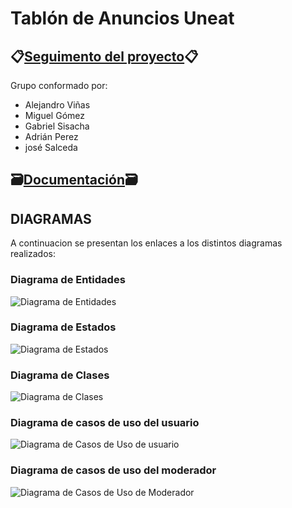 # Tablón de Anuncios Uneat 

## 📋[Seguimento del proyecto](https://github.com/users/miguelgomez75/projects/3/views/1)📋

Grupo conformado por:

- Alejandro Viñas
- Miguel Gómez
- Gabriel Sisacha
- Adrián Perez
- josé Salceda

## 🗃️[Documentación](Documentación)🗃️
## DIAGRAMAS

A continuacion se presentan los enlaces a los distintos diagramas realizados:

### Diagrama de Entidades
![Diagrama de Entidades](https://github.com/miguelgomez75/24-25-IdSw1-SDR/blob/main/images/modelosUML%20-%20SVG/2ª_Iteración/Diagrama_Entidades.svg)
### Diagrama de Estados
![Diagrama de Estados](https://github.com/miguelgomez75/24-25-IdSw1-SDR/blob/main/images/modelosUML%20-%20SVG/2ª_Iteración/Diagrama_Estados.svg)
### Diagrama de Clases
![Diagrama de Clases](https://github.com/miguelgomez75/24-25-IdSw1-SDR/blob/main/images/modelosUML%20-%20SVG/2ª_Iteración/Diagrama_clases.svg)
### Diagrama de casos de uso del usuario
![Diagrama de Casos de Uso de usuario](https://github.com/miguelgomez75/24-25-IdSw1-SDR/blob/main/images/modelosUML%20-%20SVG/2ª_Iteración/Diagrama_casos_uso_usuario.svg)
### Diagrama de casos de uso del moderador
![Diagrama de Casos de Uso de Moderador](https://github.com/miguelgomez75/24-25-IdSw1-SDR/blob/main/images/modelosUML%20-%20SVG/2ª_Iteración/Diagrama_casos_uso_mod.svg)




